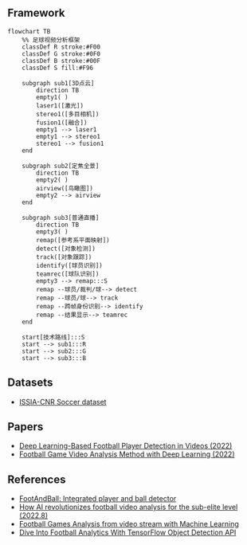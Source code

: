 ## Framework

```mermaid
flowchart TB
    %% 足球视频分析框架
    classDef R stroke:#F00
    classDef G stroke:#0F0
    classDef B stroke:#00F
    classDef S fill:#F96

    subgraph sub1[3D点云]
        direction TB
        empty1( )
        laser1([激光])
        stereo1([多目相机])
        fusion1([融合])
        empty1 --> laser1
        empty1 --> stereo1
        stereo1 --> fusion1
    end

    subgraph sub2[定焦全景]
        direction TB
        empty2( )
        airview([鸟瞰图])
        empty2 --> airview
    end

    subgraph sub3[普通直播]
        direction TB
        empty3( )
        remap([参考系平面映射])  
        detect([对象检测])
        track([对象跟踪])
        identify([球员识别])
        teamrec([球队识别])
        empty3 --> remap:::S
        remap --球员/裁判/球--> detect
        remap --球员/球--> track
        remap --跨帧身份识别--> identify
        remap --结果显示--> teamrec
    end

    start[技术路线]:::S
    start --> sub1:::R
    start --> sub2:::G
    start --> sub3:::B
```

## Datasets

- [ISSIA-CNR Soccer dataset][D-1]

[D-1]: https://drive.google.com/file/d/1Pj6syLRShNQWQaunJmAZttUw2jDh8L_f/view?usp=sharing "定焦摄像头固定"


## Papers

- [Deep Learning-Based Football Player Detection in Videos (2022)][P-1]
- [Football Game Video Analysis Method with Deep Learning (2022)][P-2]

[P-1]: https://www.hindawi.com/journals/cin/2022/3540642/
[P-2]: https://www.hindawi.com/journals/cin/2022/3284156/ "主要针对动作识别"

## References

- [FootAndBall: Integrated player and ball detector][R-1]
- [How AI revolutionizes football video analysis for the sub-elite level (2022.8)][R-2]
- [Football Games Analysis from video stream with Machine Learning][R-3]
- [Dive Into Football Analytics With TensorFlow Object Detection API][R-4]

[R-1]: https://github.com/jac99/FootAndBall/tree/master
[R-2]: https://www.track160.com/post/how-ai-revolutionizes-football-video-analysis-for-the-sub-elite-level "简单介绍"
[R-3]: https://towardsdatascience.com/football-games-analysis-from-video-stream-with-machine-learning-745e62b36295
[R-4]: https://neptune.ai/blog/dive-into-football-analytics-with-tensorflow-object-detection-api
